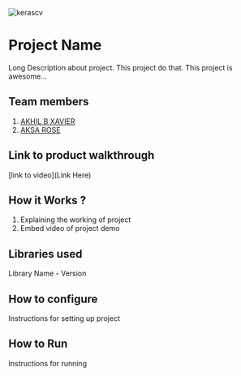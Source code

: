 
![kerascv](https://github.com/TH-Activities/saturday-hack-night-template/assets/117498997/8a64f118-b69d-4bd7-b59b-a28becafe0dd)



# Project Name
Long Description about project. This project do that. This project is awesome...
## Team members
1. [AKHIL B XAVIER](https://github.com/winter-x64)
2. [AKSA ROSE](https://github.com/AksaRose)
## Link to product walkthrough
[link to video](Link Here)
## How it Works ?
1. Explaining the working of project
2. Embed video of project demo
## Libraries used
Library Name - Version
## How to configure
Instructions for setting up project
## How to Run
Instructions for running

